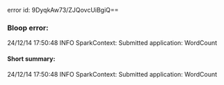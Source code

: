 error id: 9DyqkAw73/ZJQovcUiBgiQ==
### Bloop error:

24/12/14 17:50:48 INFO SparkContext: Submitted application: WordCount
#### Short summary: 

24/12/14 17:50:48 INFO SparkContext: Submitted application: WordCount